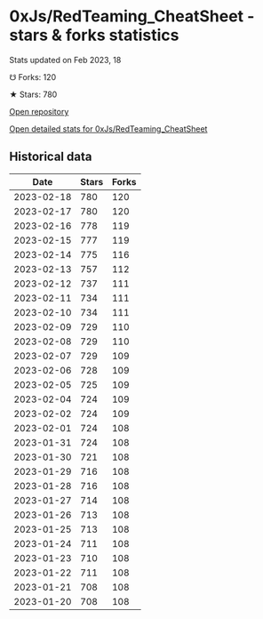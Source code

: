 # 0xJs/RedTeaming_CheatSheet - stars & forks statistics

Stats updated on Feb 2023, 18

☋ Forks: 120

★ Stars: 780

[Open repository](https://github.com/0xJs/RedTeaming_CheatSheet)

[Open detailed stats for 0xJs/RedTeaming_CheatSheet](https://reviewgithub.com/rep/0xJs/RedTeaming_CheatSheet)

## Historical data
| Date | Stars | Forks |
|------|-------|-------|
| 2023-02-18 | 780 | 120 | 
| 2023-02-17 | 780 | 120 | 
| 2023-02-16 | 778 | 119 | 
| 2023-02-15 | 777 | 119 | 
| 2023-02-14 | 775 | 116 | 
| 2023-02-13 | 757 | 112 | 
| 2023-02-12 | 737 | 111 | 
| 2023-02-11 | 734 | 111 | 
| 2023-02-10 | 734 | 111 | 
| 2023-02-09 | 729 | 110 | 
| 2023-02-08 | 729 | 110 | 
| 2023-02-07 | 729 | 109 | 
| 2023-02-06 | 728 | 109 | 
| 2023-02-05 | 725 | 109 | 
| 2023-02-04 | 724 | 109 | 
| 2023-02-02 | 724 | 109 | 
| 2023-02-01 | 724 | 108 | 
| 2023-01-31 | 724 | 108 | 
| 2023-01-30 | 721 | 108 | 
| 2023-01-29 | 716 | 108 | 
| 2023-01-28 | 716 | 108 | 
| 2023-01-27 | 714 | 108 | 
| 2023-01-26 | 713 | 108 | 
| 2023-01-25 | 713 | 108 | 
| 2023-01-24 | 711 | 108 | 
| 2023-01-23 | 710 | 108 | 
| 2023-01-22 | 711 | 108 | 
| 2023-01-21 | 708 | 108 | 
| 2023-01-20 | 708 | 108 | 

